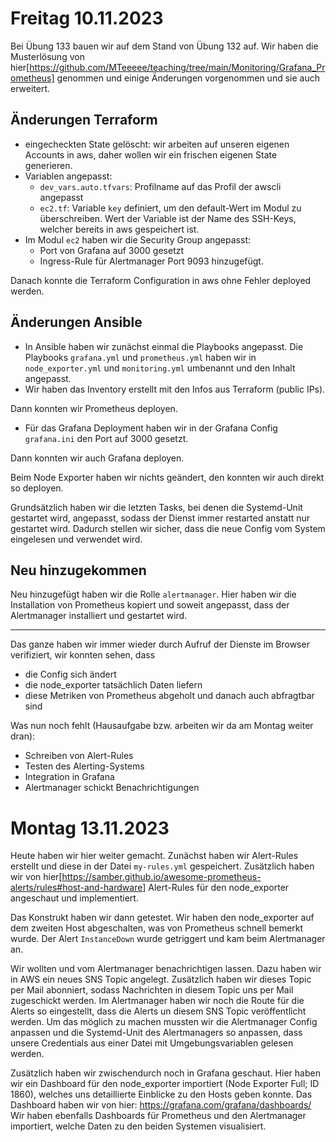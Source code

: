# Freitag 10.11.2023

Bei Übung 133 bauen wir auf dem Stand von Übung 132 auf. Wir haben die Musterlösung von hier[https://github.com/MTeeeee/teaching/tree/main/Monitoring/Grafana_Prometheus] genommen und einige Änderungen vorgenommen und sie auch erweitert.

## Änderungen Terraform

- eingecheckten State gelöscht: wir arbeiten auf unseren eigenen Accounts in aws, daher wollen wir ein frischen eigenen State generieren.
- Variablen angepasst:
  - `dev_vars.auto.tfvars`: Profilname auf das Profil der awscli angepasst
  - `ec2.tf`: Variable `key` definiert, um den default-Wert im Modul zu überschreiben. Wert der Variable ist der Name des SSH-Keys, welcher bereits in aws gespeichert ist.
- Im Modul `ec2` haben wir die Security Group angepasst:
  - Port von Grafana auf 3000 gesetzt
  - Ingress-Rule für Alertmanager Port 9093 hinzugefügt.

Danach konnte die Terraform Configuration in aws ohne Fehler deployed werden.

## Änderungen Ansible

- In Ansible haben wir zunächst einmal die Playbooks angepasst. Die Playbooks `grafana.yml` und `prometheus.yml` haben wir in `node_exporter.yml` und `monitoring.yml` umbenannt und den Inhalt angepasst.
- Wir haben das Inventory erstellt mit den Infos aus Terraform (public IPs).

Dann konnten wir Prometheus deployen.

- Für das Grafana Deployment haben wir in der Grafana Config `grafana.ini` den Port auf 3000 gesetzt.

Dann konnten wir auch Grafana deployen.

Beim Node Exporter haben wir nichts geändert, den konnten wir auch direkt so deployen.

Grundsätzlich haben wir die letzten Tasks, bei denen die Systemd-Unit gestartet wird, angepasst, sodass der Dienst immer restarted anstatt nur gestartet wird. Dadurch stellen wir sicher, dass die neue Config vom System eingelesen und verwendet wird.

## Neu hinzugekommen

Neu hinzugefügt haben wir die Rolle `alertmanager`. Hier haben wir die Installation von Prometheus kopiert und soweit angepasst, dass der Alertmanager installiert und gestartet wird.

---

Das ganze haben wir immer wieder durch Aufruf der Dienste im Browser verifiziert, wir konnten sehen, dass

- die Config sich ändert
- die node_exporter tatsächlich Daten liefern
- diese Metriken von Prometheus abgeholt und danach auch abfragtbar sind

Was nun noch fehlt (Hausaufgabe bzw. arbeiten wir da am Montag weiter dran):

- Schreiben von Alert-Rules
- Testen des Alerting-Systems
- Integration in Grafana
- Alertmanager schickt Benachrichtigungen

# Montag 13.11.2023

Heute haben wir hier weiter gemacht. Zunächst haben wir Alert-Rules erstellt und diese in der Datei `my-rules.yml` gespeichert. Zusätzlich haben wir von hier[https://samber.github.io/awesome-prometheus-alerts/rules#host-and-hardware] Alert-Rules für den node_exporter angeschaut und implementiert.

Das Konstrukt haben wir dann getestet. Wir haben den node_exporter auf dem zweiten Host abgeschalten, was von Prometheus schnell bemerkt wurde. Der Alert `InstanceDown` wurde getriggert und kam beim Alertmanager an.

Wir wollten und vom Alertmanager benachrichtigen lassen. Dazu haben wir in AWS ein neues SNS Topic angelegt. Zusätzlich haben wir dieses Topic per Mail abonniert, sodass Nachrichten in diesem Topic uns per Mail zugeschickt werden. Im Alertmanager haben wir noch die Route für die Alerts so eingestellt, dass die Alerts un diesem SNS Topic veröffentlicht werden. Um das möglich zu machen mussten wir die Alertmanager Config anpassen und die Systemd-Unit des Alertmanagers so anpassen, dass unsere Credentials aus einer Datei mit Umgebungsvariablen gelesen werden.

Zusätzlich haben wir zwischendurch noch in Grafana geschaut. Hier haben wir ein Dashboard für den node_exporter importiert (Node Exporter Full; ID 1860), welches uns detaillierte Einblicke zu den Hosts geben konnte. Das Dashboard haben wir von hier: https://grafana.com/grafana/dashboards/
Wir haben ebenfalls Dashboards für Prometheus und den Alertmanager importiert, welche Daten zu den beiden Systemen visualisiert.
